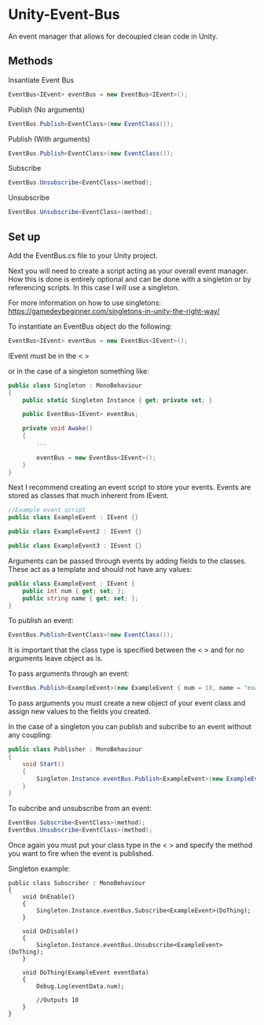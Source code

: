 # Unity-Event-Bus
An event manager that allows for decoupled clean code in Unity.

## Methods
Insantiate Event Bus
```c#
EventBus<IEvent> eventBus = new EventBus<IEvent>();
```

Publish (No arguments)
```c#
EventBus.Publish<EventClass>(new EventClass());
```

Publish (With arguments)
```c#
EventBus.Publish<EventClass>(new EventClass());
```

Subscribe
```c#
EventBus.Unsubscribe<EventClass>(method);
```

Unsubscribe
```c#
EventBus.Unsubscribe<EventClass>(method);
```

## Set up
Add the EventBus.cs file to your Unity project.

Next you will need to create a script acting as your overall event manager. How this is done is entirely optional and can be done with a singleton or by referencing scripts. In this case I will use a singleton.

For more information on how to use singletons:
https://gamedevbeginner.com/singletons-in-unity-the-right-way/

To instantiate an EventBus object do the following:
```c#
EventBus<IEvent> eventBus = new EventBus<IEvent>();
```
IEvent must be in the < >

or in the case of a singleton something like:
```c#
public class Singleton : MonoBehaviour 
{
    public static Singleton Instance { get; private set; }

    public EventBus<IEvent> eventBus;

    private void Awake() 
    { 
        ...
        
        eventBus = new EventBus<IEvent>();
    }
}
```

Next I recommend creating an event script to store your events. Events are stored as classes that much inherent from IEvent.
```c#
//Example event script
public class ExampleEvent : IEvent {}

public class ExampleEvent2 : IEvent {}

public class ExampleEvent3 : IEvent {}
```

Arguments can be passed through events by adding fields to the classes. These act as a template and should not have any values:
```c#
public class ExampleEvent : IEvent {
    public int num { get; set; };
    public string name { get; set; };
}
```

To publish an event:
```c#
EventBus.Publish<EventClass>(new EventClass());
```
It is important that the class type is specified between the < > and for no arguments leave object as is.


To pass arguments through an event:
```c#
EventBus.Publish<ExampleEvent>(new ExampleEvent { num = 10, name = "example"});
```
To pass arguments you must create a new object of your event class and assign new values to the fields you created.

In the case of a singleton you can publish and subcribe to an event without any coupling:
```c#
public class Publisher : MonoBehaviour
{
    void Start()
    {
        Singleton.Instance.eventBus.Publish<ExampleEvent>(new ExampleEvent());
    }
}
```

To subcribe and unsubscribe from an event:
```c#
EventBus.Subscribe<EventClass>(method);
EventBus.Unsubscribe<EventClass>(method);
```
Once again you must put your class type in the < > and specify the method you want to fire when the event is published.


Singleton example:
```
public class Subscriber : MonoBehaviour
{
    void OnEnable()
    {
        Singleton.Instance.eventBus.Subscribe<ExampleEvent>(DoThing);
    }

    void OnDisable()
    {
        Singleton.Instance.eventBus.Unsubscribe<ExampleEvent>(DoThing);
    }

    void DoThing(ExampleEvent eventData)
    {
        Debug.Log(eventData.num);

        //Outputs 10
    }
}
```




